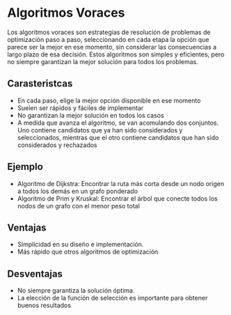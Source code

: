 # Algoritmos Voraces
Los algoritmos voraces son estrategias de resolución de problemas de optimización paso a paso, seleccionando en cada etapa la opción que parece ser la mejor en ese momento, sin considerar las consecuencias a largo plazo de esa decisión. Estos algoritmos son simples y eficientes, pero no siempre garantizan la mejor solución para todos los problemas.

## Carasteristcas
- En cada paso, elige la mejor opción disponible en ese momento
- Suelen ser rápidos y fáciles de implementar
- No garantizan la mejor solución en todos los casos
- A medida que avanza el algoritmo, se van acomulando dos conjuntos. Uno contiene candidatos que ya han sido considerados y seleccionados, mientras que el otro contiene candidatos que han sido considerados y rechazados

## Ejemplo
- Algoritmo de Dijkstra: Encontrar la ruta más corta desde un nodo origen a todos los demás en un grafo ponderado
- Algoritmo de Prim y Kruskal: Encontrar el árbol que conecte todos los nodos de un grafo con el menor peso total

## Ventajas
- Simplicidad en su diseño e implementación.
- Más rápido que otros algoritmos de optimización

## Desventajas
- No siempre garantiza la solución óptima.
- La elección de la función de selección es importante para obtener buenos resultados
